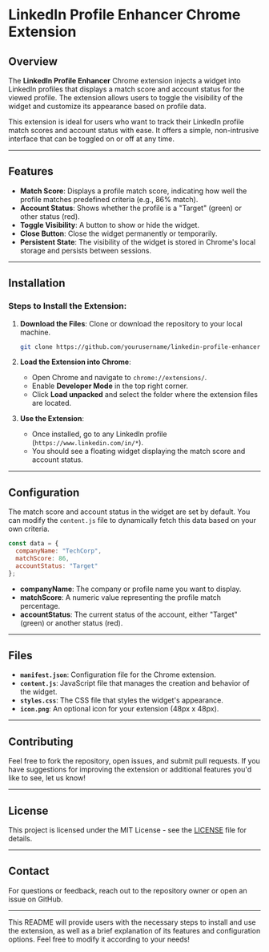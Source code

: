 

# LinkedIn Profile Enhancer Chrome Extension

## Overview

The **LinkedIn Profile Enhancer** Chrome extension injects a widget into LinkedIn profiles that displays a match score and account status for the viewed profile. The extension allows users to toggle the visibility of the widget and customize its appearance based on profile data.

This extension is ideal for users who want to track their LinkedIn profile match scores and account status with ease. It offers a simple, non-intrusive interface that can be toggled on or off at any time.

---

## Features

- **Match Score**: Displays a profile match score, indicating how well the profile matches predefined criteria (e.g., 86% match).
- **Account Status**: Shows whether the profile is a "Target" (green) or other status (red).
- **Toggle Visibility**: A button to show or hide the widget.
- **Close Button**: Close the widget permanently or temporarily.
- **Persistent State**: The visibility of the widget is stored in Chrome's local storage and persists between sessions.

---

## Installation

### Steps to Install the Extension:

1. **Download the Files**: Clone or download the repository to your local machine.
   
   ```bash
   git clone https://github.com/yourusername/linkedin-profile-enhancer.git
   ```

2. **Load the Extension into Chrome**:
   - Open Chrome and navigate to `chrome://extensions/`.
   - Enable **Developer Mode** in the top right corner.
   - Click **Load unpacked** and select the folder where the extension files are located.
   
3. **Use the Extension**:
   - Once installed, go to any LinkedIn profile (`https://www.linkedin.com/in/*`).
   - You should see a floating widget displaying the match score and account status.

---

## Configuration

The match score and account status in the widget are set by default. You can modify the `content.js` file to dynamically fetch this data based on your own criteria.

```js
const data = {
  companyName: "TechCorp",
  matchScore: 86,
  accountStatus: "Target"
};
```

- **companyName**: The company or profile name you want to display.
- **matchScore**: A numeric value representing the profile match percentage.
- **accountStatus**: The current status of the account, either "Target" (green) or another status (red).

---

## Files

- **`manifest.json`**: Configuration file for the Chrome extension.
- **`content.js`**: JavaScript file that manages the creation and behavior of the widget.
- **`styles.css`**: The CSS file that styles the widget's appearance.
- **`icon.png`**: An optional icon for your extension (48px x 48px).

---

## Contributing

Feel free to fork the repository, open issues, and submit pull requests. If you have suggestions for improving the extension or additional features you'd like to see, let us know!

---

## License

This project is licensed under the MIT License - see the [LICENSE](LICENSE) file for details.

---

## Contact

For questions or feedback, reach out to the repository owner or open an issue on GitHub.

--- 

This README will provide users with the necessary steps to install and use the extension, as well as a brief explanation of its features and configuration options. Feel free to modify it according to your needs!